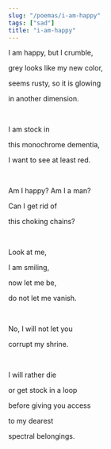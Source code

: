 ```yaml
---
slug: "/poemas/i-am-happy"
tags: ["sad"]
title: "i-am-happy"
---
```

I am happy, but I crumble,

grey looks like my new color,

seems rusty, so it is glowing

in another dimension.

&nbsp;

I am stock in

this monochrome dementia,

I want to see at least red.

&nbsp;

Am I happy? Am I a man?

Can I get rid of

this choking chains?

&nbsp;

Look at me,

I am smiling,

now let me be,

do not let me vanish.

&nbsp;

No, I will not let you

corrupt my shrine.

&nbsp;

I will rather die

or get stock in a loop

before giving you access

to my dearest

spectral belongings.